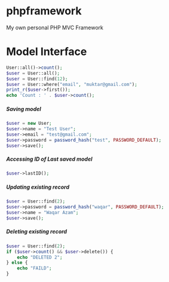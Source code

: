 # phpframework
My own personal PHP MVC Framework

# Model Interface
```php
User::all()->count();
$user = User::all();
$user = User::find(12);
$user = User::where("email", "muktar@gmail.com");
print_r($user->first());
echo 'Count : ' . $user->count();
```

##### __Saving model__
```php
$user = new User;
$user->name = "Test User";
$user->email = "test@gmail.com";
$user->password = password_hash("test", PASSWORD_DEFAULT);
$user->save();
```

##### __Accessing ID of Last saved model__
```php
$user->lastID();
```

##### __Updating existing record__
```php
$user = User::find(2);
$user->password = password_hash("waqar", PASSWORD_DEFAULT);
$user->name = "Waqar Azam";
$user->save();
```

##### __Deleting existing record__
```php
$user = User::find(2);
if ($user->count() && $user->delete()) {
	echo "DELETED 2";
} else {
	echo "FAILD";
}
```